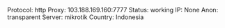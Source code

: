 Protocol: http
Proxy: 103.188.169.160:7777
Status: working
IP: None
Anon: transparent
Server: mikrotik
Country: Indonesia

